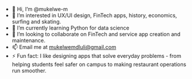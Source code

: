 - 👋 Hi, I’m @mukelwe-m
- 👀 I’m interested in UX/UI design, FinTech apps, history, economics, surfing and skating.
- 🌱 I’m currently learning Python for data science
- 💞️ I’m looking to collaborate on FinTech and service app creation and maintenance.
- 📫 Email me at mukelwemdluli@gmail.com
- ⚡ Fun fact: I like designing apps that solve everyday problems - from helping students feel safer on campus to making restaurant operations run smoother. 

<!---
mukelwe-m/mukelwe-m is a ✨ special ✨ repository because its `README.md` (this file) appears on your GitHub profile.
You can click the Preview link to take a look at your changes.
--->
